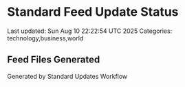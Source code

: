 # Standard Feed Update Status
Last updated: Sun Aug 10 22:22:54 UTC 2025
Categories: technology,business,world

## Feed Files Generated

Generated by Standard Updates Workflow

